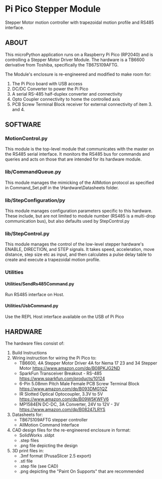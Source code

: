 # Pi Pico Stepper Module
Stepper Motor motion controller with trapezoidal motion profile and RS485 interface.

## ABOUT

This microPython application runs on a Raspberry Pi Pico (RP2040) and is controlling a Stepper Motor Driver Module. The hardware is a TB6600 derivative from Toshiba, specifically the TB67S109AFTG.

The Module's enclosure is re-engineered and modified to make room for:
1. The Pi Pico board with USB access
2. DC/DC Converter to power the Pi Pico
3. A serial RS-485 half-duplex converter and connectivity
4. Opto Coupler connectivity to home the controlled axis
5. PCB Screw Terminal Block receiver for external connectivity of item 3. and 4.

## SOFTWARE

### MotionControl.py
This module is the top-level module that communicates with the master on the RS485 serial interface. It monitors the RS485 bus for commands and queries and acts on those that are intended for its hardware module.

### lib/CommandQueue.py
This module manages the mimicking of the AllMotion protocol as specified in Command_Set.pdf in the \Hardware\Datasheets folder.

### lib/StepConfiguration/py
This module manages configuration parameters specific to this hardware.
These include, but are not limited to module number (RS485 is a multi-drop communication bus), but also defaults used by StepControl.py
 
### lib/StepControl.py
This module manages the control of the low-level stepper hardware's ENABLE, DIRECTION, and STEP signals.
It takes speed, acceleration, move distance, step size etc as input, and then calculates a pulse delay table to create and execute a trapezoidal motion profile.

### Utilities

#### Utilities/SendRs485Command.py
Run RS485 interface on Host.

#### Utilities/UsbCommand.py
Use the REPL Host interface available on the USB of Pi Pico

## HARDWARE

The hardware files consist of:
1. Build Instructions
2. Wiring instruction for wiring the Pi Pico to:
	- TB6600, 4A Stepper Motor Driver 4A for Nema 17 23 and 34 Stepper Motor
      https://www.amazon.com/dp/B08PKJG2ND
	- SparkFun Transceiver Breakout - RS-485
      https://www.sparkfun.com/products/10124
	- 6-Pin 5.08mm Pitch Male Female PCB Screw Terminal Block
      https://www.amazon.com/dp/B093DMG1QZ
	- IR Slotted Optical Optocoupler, 3.3V to 5V
      https://www.amazon.com/dp/B09W5KWFV6
    - MP1584EN DC-DC, 3A Converter, 24V to 12V - 3V
      https://www.amazon.com/dp/B08247LRYS
3. Datasheets for:
	- TB67S109AFTG stepper controller
	- AllMotion Command Interface
4. CAD design files for the re-engineered enclosure in format:
	- SolidWorks .sldpt
	- .step files
	- .png file depicting the design
5. 3D print files in:
	- .3mf format (PrusaSlicer 2.5 export)
	- .stl file
	- .step file (see CAD)
	- .png depicting the "Paint On Supports" that are recommended
	
